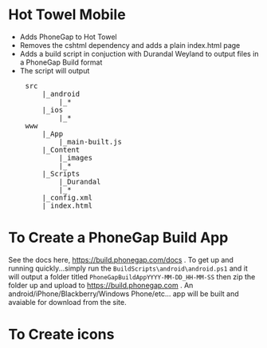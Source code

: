 ﻿Hot Towel Mobile
=================

* Adds PhoneGap to Hot Towel
* Removes the cshtml dependency and adds a plain index.html page
* Adds a build script in conjuction with Durandal Weyland to output files in a PhoneGap Build format
* The script will output 
<pre>
	src
		|_android
			|_*
		|_ios
			|_*
	www
		|_App
			|_main-built.js
		|_Content
			|_images
			|_*
		|_Scripts	
			|_Durandal
			|_*
		|_config.xml
		|_index.html
</pre>

To Create a PhoneGap Build App
================================
See the docs here, https://build.phonegap.com/docs . To get up and running quickly...simply run the `BuildScripts\android\android.ps1` and it will output a folder titled 
`PhoneGapBuildAppYYYY-MM-DD_HH-MM-SS` then zip the folder up and upload to https://build.phonegap.com . 
An android/iPhone/Blackberry/Windows Phone/etc... app will be built and avaiable for download from the site.

To Create icons
===============